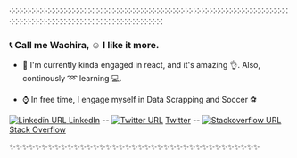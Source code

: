⁖⁖⁖⁖⁖⁖⁖⁖⁖⁖⁖⁖⁖⁖⁖⁖⁖⁖⁖⁖⁖⁖⁖⁖⁖⁖⁖⁖⁖⁖⁖⁖⁖⁖⁖⁖⁖⁖⁖⁖⁖⁖⁖⁖⁖⁖⁖⁖⁖⁖⁖⁖⁖⁖⁖⁖⁖⁖⁖⁖⁖⁖⁖⁖⁖⁖⁖⁖⁖⁖⁖⁖⁖⁖⁖⁖⁖⁖⁖⁖⁖⁖⁖⁖⁖⁖⁖⁖⁖⁖⁖⁖⁖⁖⁖⁖⁖⁖⁖⁖⁖⁖⁖⁖⁖⁖⁖

### :telephone_receiver: Call me Wachira, :relaxed: I like it more. 

- :boy: I'm currently kinda engaged in react, and it's amazing :ok_hand:. Also, continously :loop: learning :computer:. 

- :watch: In free time, I engage myself in Data Scrapping and Soccer :soccer:

<!-- :heavy_check_mark: [LinkedIn](https://www.linkedin.com/in/martin-wachira-82a243117/) - [![Linkedin URL](https://cdn.exclaimer.com/Handbook%20Images/linkedin-icon_16x16.png?_ga=2.86489181.495291025.1613769379-1840968138.1613769379) ](https://www.linkedin.com/in/martin-wachira-82a243117/)

:heavy_check_mark: [Twitter](https://twitter.com/martinwcr) - [![Twitter URL](https://cdn.exclaimer.com/Handbook%20Images/twitter-icon_16x16.png?_ga=2.13524082.495291025.1613769379-1840968138.1613769379)](https://twitter.com/martinwcr)  -->

[![Linkedin URL](https://cdn.exclaimer.com/Handbook%20Images/linkedin-icon_16x16.png?_ga=2.86489181.495291025.1613769379-1840968138.1613769379) ](https://www.linkedin.com/in/martin-wachira-82a243117/) [LinkedIn](https://www.linkedin.com/in/martin-wachira-82a243117/)  --  [![Twitter URL](https://cdn.exclaimer.com/Handbook%20Images/twitter-icon_16x16.png?_ga=2.13524082.495291025.1613769379-1840968138.1613769379)](https://twitter.com/martinwcr)  [Twitter](https://twitter.com/martinwcr)  -- [![Stackoverflow URL](https://img.shields.io/badge/Stack_Overflow-FE7A16?style=for-the-badge&logo=stack-overflow&logoColor=white)](https://stackoverflow.com/users/13235540/martin-wcr) [Stack Overflow](https://stackoverflow.com/users/13235540/martin-wcr)


 ✨✨✨✨✨✨✨✨✨✨✨✨✨✨✨✨✨✨✨✨✨✨✨✨✨✨✨✨✨✨✨✨✨✨✨✨✨✨✨

